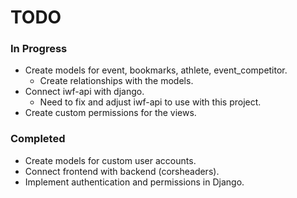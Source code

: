 # TODO

### In Progress

- Create models for event, bookmarks, athlete, event_competitor.
  - Create relationships with the models.
- Connect iwf-api with django.
  - Need to fix and adjust iwf-api to use with this project.
- Create custom permissions for the views.

### Completed

- Create models for custom user accounts.
- Connect frontend with backend (corsheaders).
- Implement authentication and permissions in Django.
